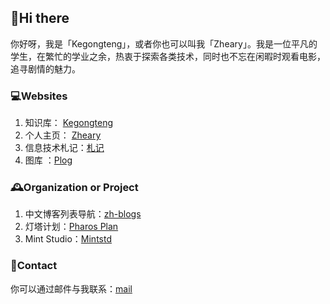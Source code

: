 ## 👋Hi there 
你好呀，我是「Kegongteng」，或者你也可以叫我「Zheary」。我是一位平凡的学生，在繁忙的学业之余，热衷于探索各类技术，同时也不忘在闲暇时观看电影，追寻剧情的魅力。
### 💻Websites
1. 知识库： [Kegongteng](https://kegongteng.cn)
2. 个人主页： [Zheary](https://zheary.com)
3. 信息技术札记：[札记](https://tech.kegongteng.cn/)
4. 图库 ：[Plog](https://photo.kegongteng.cn/)
### 🕰️Organization or Project
1. 中文博客列表导航：[zh-blogs](https://github.com/zh-blogs)
2. 灯塔计划：[Pharos Plan](https://kegongteng.cn/tag/pharos)
3. Mint Studio：[Mintstd](https://www.mintstd.top/)
### 🎯Contact
你可以通过邮件与我联系：[mail](mailto:i@kegongteng.cn)
